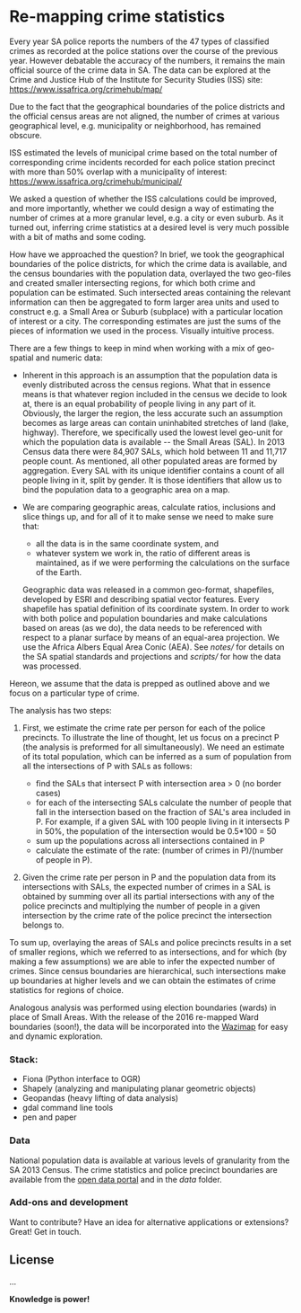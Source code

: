 # Re-mapping crime statistics

Every year SA police reports the numbers of the 47 types of classified crimes as
recorded at the police stations over the course of the previous year. However debatable the accuracy of the numbers, it remains the main official source of the crime data in SA.
The data can be explored at the Crime and Justice Hub of the Institute for Security Studies
(ISS) site:
https://www.issafrica.org/crimehub/map/

Due to the fact that the geographical boundaries of the police districts and the official census areas
are not aligned, the number of crimes at various geographical level, e.g. municipality or neighborhood, has remained obscure.

ISS estimated the levels of municipal crime based on the total number of
corresponding crime incidents recorded for each police station precinct
with more than 50% overlap with a municipality of interest:
 https://www.issafrica.org/crimehub/municipal/

We asked a question of whether the ISS calculations could be improved,
and more importantly, whether we could design a way of estimating the number of crimes at
a more granular level, e.g. a city or even suburb.
As it turned out, inferring crime statistics at a desired level is very much possible
with a bit of maths and some coding.

How have we approached the question? In brief, we took the geographical boundaries of the police districts, for which the crime data is available, and the census boundaries with the population data, overlayed the two geo-files and created smaller intersecting regions, for which both crime and population can be estimated.
Such intersected areas containing the relevant information can then be aggregated
to form larger area units and used to construct e.g. a Small Area or Suburb (subplace) with a particular location of interest or a city. The corresponding estimates are just the sums of
the pieces of information we used in the process. Visually intuitive process.

There are a few things to keep in mind when working with a mix of geo-spatial and numeric data:
- Inherent in this approach is an assumption that the population data is evenly distributed across the census regions. What that in essence means is that whatever region included in the census we decide to look at, there is an equal probability of people living in any part of it. Obviously, the larger the region, the less accurate such an assumption becomes as large areas can contain uninhabited stretches of land (lake, highway). Therefore, we specifically used the lowest level geo-unit for which the population data is available
-- the Small Areas (SAL). In 2013 Census data there were 84,907 SALs, which hold between 11
and 11,717 people count. As mentioned, all other populated areas are formed by
aggregation. Every SAL with its unique identifier contains a count of all people living in it, split by gender. It is those identifiers that allow us to bind the population data to a geographic area on a map.

- We are comparing geographic areas, calculate ratios, inclusions and slice things up,
and for all of it to make sense we need to make sure that:
  - all the data is in the same coordinate system, and
  - whatever system we work in, the ratio of different areas is maintained, as
   if we were performing the calculations on the surface of the Earth.

   Geographic data was released in a common geo-format, shapefiles,
developed by ESRI and describing spatial vector features. Every shapefile has spatial definition
of its coordinate system. In order to work with both police and population
boundaries and make calculations based on areas (as we do), the data needs to be referenced with respect to a planar surface by means of an equal-area projection. We use the Africa Albers Equal Area Conic (AEA).
See *notes/* for details on the SA spatial standards and projections and *scripts/* for how the data
was processed.


Hereon, we assume that the data is prepped as outlined above and we focus on a particular
type of crime.


The analysis has two steps:

1. First, we estimate the crime rate per person for each of the police precincts.
   To illustrate the line of thought, let us focus on a precinct P (the analysis is preformed for all simultaneously). We need an estimate of its total population, which can be inferred as a sum of
   population from all the intersections of P with SALs as follows:

   - find the SALs that intersect P with intersection area > 0 (no border cases)
   - for each of the intersecting SALs calculate the number of people that fall in the intersection based on the fraction of SAL's area included in P. For example, if a given SAL with 100 people living
     in it intersects P in 50%, the population of the intersection would be 0.5*100 = 50
    - sum up the populations across all intersections contained in P
    - calculate the estimate of the rate: (number of crimes in P)/(number of people in P).


2. Given the crime rate per person in P and the population data from its intersections with SALs,
   the expected number of crimes in a SAL is obtained by summing over all its partial intersections with any of the police precincts and multiplying the number of people
   in a given intersection by the crime rate of the police precinct the intersection belongs to.

To sum up, overlaying the areas of SALs and police precincts results in a set of smaller
regions, which we referred to as intersections, and for which (by making a few assumptions)
we are able to infer the expected number of crimes. Since census boundaries are hierarchical,
such intersections make up boundaries at higher levels and we can obtain the estimates
of crime statistics for regions of choice.

Analogous analysis was performed using election boundaries (wards) in place of
Small Areas. With the release of the 2016 re-mapped Ward boundaries (soon!), the data will be
incorporated into the [Wazimap] for easy and dynamic exploration.


### Stack:
 - Fiona (Python interface to OGR)
 - Shapely (analyzing and manipulating planar geometric objects)
 - Geopandas (heavy lifting of data analysis)
 - gdal command line tools
 - pen and paper

### Data
National population data is available at various levels of granularity
from the SA 2013 Census. The crime statistics and police precinct boundaries
are available from the [open data portal] and in the *data* folder.


### Add-ons and development

Want to contribute? Have an idea for alternative applications or extensions? Great!
Get in touch.

License
----

...


**Knowledge is power!**

[//]: # (These are reference links used in the body of this note and get stripped out when the markdown processor does its job. There is no need to format nicely because it shouldn't be seen. Thanks SO - http://stackoverflow.com/questions/4823468/store-comments-in-markdown-syntax)

   [open data portal]: <http://data.code4sa.org/>
   [Wazimap]: <http://wazimap.co.za/>

